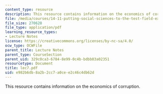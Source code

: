 ```yaml
---
content_type: resource
description: This resource contains information on the economics of corruption.
file: /media/courses/14-11-putting-social-sciences-to-the-test-field-experiments-in-economics-spring-2006/e982b6db8a2b2cc7a0cee2c46c4db62d_lec7.pdf
file_size: 270628
file_type: application/pdf
learning_resource_types:
- Lecture Notes
license: https://creativecommons.org/licenses/by-nc-sa/4.0/
ocw_type: OCWFile
parent_title: Lecture Notes
parent_type: CourseSection
parent_uid: 329c0ca3-6784-8e99-0c4b-bdbb03a02351
resourcetype: Document
title: lec7.pdf
uid: e982b6db-8a2b-2cc7-a0ce-e2c46c4db62d
---
```

This resource contains information on the economics of corruption.